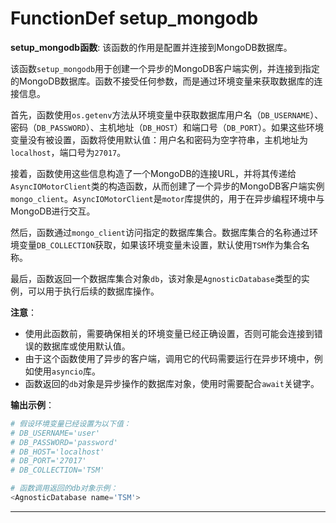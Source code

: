 # FunctionDef setup_mongodb
**setup_mongodb函数**: 该函数的作用是配置并连接到MongoDB数据库。

该函数`setup_mongodb`用于创建一个异步的MongoDB客户端实例，并连接到指定的MongoDB数据库。函数不接受任何参数，而是通过环境变量来获取数据库的连接信息。

首先，函数使用`os.getenv`方法从环境变量中获取数据库用户名（`DB_USERNAME`）、密码（`DB_PASSWORD`）、主机地址（`DB_HOST`）和端口号（`DB_PORT`）。如果这些环境变量没有被设置，函数将使用默认值：用户名和密码为空字符串，主机地址为`localhost`，端口号为`27017`。

接着，函数使用这些信息构造了一个MongoDB的连接URL，并将其传递给`AsyncIOMotorClient`类的构造函数，从而创建了一个异步的MongoDB客户端实例`mongo_client`。`AsyncIOMotorClient`是`motor`库提供的，用于在异步编程环境中与MongoDB进行交互。

然后，函数通过`mongo_client`访问指定的数据库集合。数据库集合的名称通过环境变量`DB_COLLECTION`获取，如果该环境变量未设置，默认使用`TSM`作为集合名称。

最后，函数返回一个数据库集合对象`db`，该对象是`AgnosticDatabase`类型的实例，可以用于执行后续的数据库操作。

**注意**：
- 使用此函数前，需要确保相关的环境变量已经正确设置，否则可能会连接到错误的数据库或使用默认值。
- 由于这个函数使用了异步的客户端，调用它的代码需要运行在异步环境中，例如使用`asyncio`库。
- 函数返回的`db`对象是异步操作的数据库对象，使用时需要配合`await`关键字。

**输出示例**：
```python
# 假设环境变量已经设置为以下值：
# DB_USERNAME='user'
# DB_PASSWORD='password'
# DB_HOST='localhost'
# DB_PORT='27017'
# DB_COLLECTION='TSM'

# 函数调用返回的db对象示例：
<AgnosticDatabase name='TSM'>
```
***
